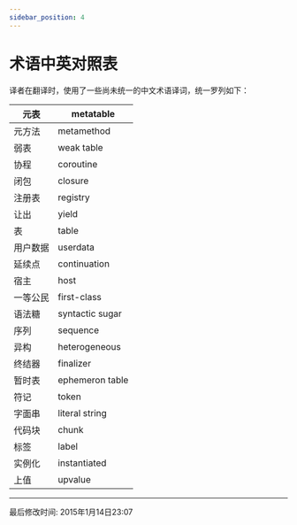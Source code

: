 ```yaml
---
sidebar_position: 4
---
```


# 术语中英对照表

译者在翻译时，使用了一些尚未统一的中文术语译词，统一罗列如下：

| 元表   | metatable       |
|------|-----------------|
| 元方法  | metamethod      |
| 弱表   | weak table      |
| 协程   | coroutine       |
| 闭包   | closure         |
| 注册表  | registry        |
| 让出   | yield           |
| 表    | table           |
| 用户数据 | userdata        |
| 延续点  | continuation    |
| 宿主   | host            |
| 一等公民 | first-class     |
| 语法糖  | syntactic sugar |
| 序列   | sequence        |
| 异构   | heterogeneous   |
| 终结器  | finalizer       |
| 暂时表  | ephemeron table |
| 符记   | token           |
| 字面串  | literal string  |
| 代码块  | chunk           |
| 标签   | label           |
| 实例化  | instantiated    |
| 上值   | upvalue         |

* * *

最后修改时间: 2015年1月14日23:07
